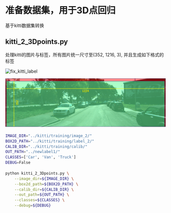 # 准备数据集，用于3D点回归
基于kitti数据集转换
## kitti_2_3Dpoints.py
处理kitti的图片与标签，所有图片统一尺寸至(352, 1216, 3), 并且生成如下格式的标签

![fix_kitti_label](../img/fix_kitti_label)

![fix_kitti_img](../img/fix_kitti_image.png)

```bash
IMAGE_DIR="../kitti/training/image_2/"
BOX2D_PATH="../kitti/training/label_2/"
CALIB_DIR="../kitti/training/calib/"
OUT_PATH="../newlabel1/"
CLASSES=['Car', 'Van', 'Truck']
DEBUG=False

python kitti_2_3Dpoints.py \
	--image_dir=${IMAGE_DIR} \
	--box2d_path=${BOX2D_PATH} \
	--calib_dir=${CALIB_DIR} \
	--out_path=${OUT_PATH} \
	--classes=${CLASSES} \
	--debug=${DEBUG}
```

